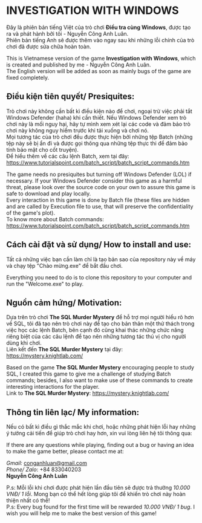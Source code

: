 # INVESTIGATION WITH WINDOWS  
Đây là phiên bản tiếng Việt của trò chơi **Điều tra cùng Windows**, được tạo ra và phát hành bởi tôi - Nguyễn Công Anh Luân.  
Phiên bản tiếng Anh sẽ được thêm vào ngay sau khi những lỗi chính của trò chơi đã được sửa chữa hoàn toàn.  
  
This is Vietnamese version of the game **Investigation with Windows**, which is created and published by me - Nguyễn Công Anh Luân.  
The English version will be added as soon as mainly bugs of the game are fixed completely.  
  
## Điều kiện tiên quyết/ Presiquites:
Trò chơi này không cần bất kì điều kiện nào để chơi, ngoại trừ việc phải tắt Windows Defender (haha) khi cần thiết. Nếu Windows Defender xem trò chơi này là mối nguy hại, hãy tự mình xem xét lại các code và đảm bảo trò chơi này không nguy hiểm trước khi tải xuống và chơi nó.  
Mọi tương tác của trò chơi đều được thực hiện bởi những tệp Batch (những tệp này sẽ bị ẩn đi và được gọi thông qua những tệp thực thi để đảm bảo tính bảo mật cho cốt truyện).  
Để hiểu thêm về các câu lệnh Batch, xem tại đây: <https://www.tutorialspoint.com/batch_script/batch_script_commands.htm>  
  
The game needs no presiquites but turning off Windows Defender (LOL) if necessary. If your Windows Defender consider this game as a harmful threat, please look over the source code on your own to assure this game is safe to download and play locally.  
Every interaction in this game is done by Batch file (these files are hidden and are called by Execution file to use, that will preserve the confidentiality of the game's plot).  
To know more about Batch commands: <https://www.tutorialspoint.com/batch_script/batch_script_commands.htm>  
  
## Cách cài đặt và sử dụng/ How to install and use:
Tất cả những việc bạn cần làm chỉ là tạo bản sao của repository này về máy và chạy tệp "Chào mừng.exe" để bắt đầu chơi.  
  
Everything you need to do is to clone this repository to your computer and run the "Welcome.exe" to play.  
  
## Nguồn cảm hứng/ Motivation:
Dựa trên trò chơi **The SQL Murder Mystery** để hỗ trợ mọi người hiểu rõ hơn về SQL, tôi đã tạo nên trò chơi này để tạo cho bản thân một thử thách trong việc học các lệnh Batch, bên cạnh đó cũng khai thác những chức năng riêng biệt của các câu lệnh để tạo nên những tương tác thú vị cho người dùng khi chơi.  
Liên kết đến **The SQL Murder Mystery** tại đây: <https://mystery.knightlab.com/>  
  
Based on the game **The SQL Murder Mystery** encouraging people to study SQL, I created this game to give me a challenge of studying Batch commands; besides, I also want to make use of these commands to create interesting interactions for the player.  
Link to **The SQL Murder Mystery**: <https://mystery.knightlab.com/>  
  
## Thông tin liên lạc/ My information:
Nếu có bất kì điều gì thắc mắc khi chơi, hoặc những phát hiện lỗi hay những ý tưởng cải tiến để giúp trò chơi hay hơn, xin vui lòng liên hệ tôi thông qua: 
  
If there are any questions while playing, finding out a bug or having an idea to make the game better, please contact me at:  
  
*Gmail:* conganhluan@gmail.com  
*Phone/ Zalo*: +84 833040203  
**Nguyễn Công Anh Luân**  
  
P.s: Mỗi lỗi khi chơi được phát hiện lần đầu tiên sẽ được trả thưởng *10.000 VNĐ/ 1 lỗi*. Mong bạn có thể hết lòng giúp tôi để khiến trò chơi này hoàn thiện nhất có thể!  
P.s: Every bug found for the first time will be rewarded *10.000 VNĐ/ 1 bug*. I wish you will help me to make the best version of this game!
